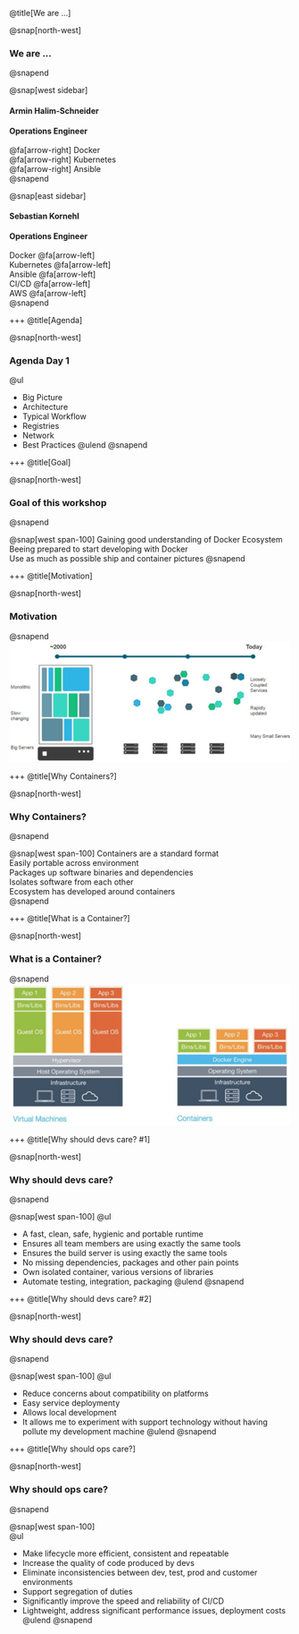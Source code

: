 @title[We are ...]

@snap[north-west]
### We are ...
@snapend

@snap[west sidebar]
#### Armin Halim-Schneider
__Operations Engineer__ <br/><br/>
@fa[arrow-right] Docker <br/>
@fa[arrow-right] Kubernetes <br/>
@fa[arrow-right] Ansible <br/>
@snapend

@snap[east sidebar]
#### Sebastian Kornehl
__Operations Engineer__ <br/><br/>
Docker @fa[arrow-left] <br/>
Kubernetes @fa[arrow-left] <br/>
Ansible @fa[arrow-left] <br/>
CI/CD @fa[arrow-left] <br/>
AWS @fa[arrow-left] <br/>
@snapend

+++
@title[Agenda]

@snap[north-west]
### Agenda Day 1
@ul[](false)
- Big Picture
- Architecture
- Typical Workflow
- Registries
- Network
- Best Practices
@ulend
@snapend

+++
@title[Goal]

@snap[north-west]
### Goal of this workshop
@snapend

@snap[west span-100]
Gaining good understanding of Docker Ecosystem </br>
Beeing prepared to start developing with Docker </br>
Use as much as possible ship and container pictures
@snapend

+++
@title[Motivation]

@snap[north-west]
### Motivation
@snapend
![docker_apps_changing](template/img/docker_apps_changing.jpg)

+++
@title[Why Containers?]

@snap[north-west]
### Why Containers?
@snapend

@snap[west span-100]
Containers are a standard format<br/>
Easily portable across environment<br/>
Packages up software binaries and dependencies<br/>
Isolates software from each other<br/>
Ecosystem has developed around containers<br/>
@snapend

+++
@title[What is a Container?]

@snap[north-west]
### What is a Container?
@snapend
![systems_comparison](template/img/systems_comparison.jpg)

+++
@title[Why should devs care? #1]

@snap[north-west]
### Why should devs care?
@snapend

@snap[west span-100]
@ul[](false)
- A fast, clean, safe, hygienic and portable runtime
- Ensures all team members are using exactly the same tools
- Ensures the build server is using exactly the same tools
- No missing dependencies, packages and other pain points
- Own isolated container, various versions of libraries
- Automate testing, integration, packaging
@ulend
@snapend

+++
@title[Why should devs care? #2]

@snap[north-west]
### Why should devs care?
@snapend

@snap[west span-100]
@ul[](false)
- Reduce concerns about compatibility on platforms
- Easy service deploymenty
- Allows local development
- It allows me to experiment with support technology without having pollute my development machine 
@ulend
@snapend

+++
@title[Why should ops care?]

@snap[north-west]
### Why should ops care?
@snapend

@snap[west span-100]
<br/>
@ul[](false)
- Make lifecycle more efficient, consistent and repeatable
- Increase the quality of code produced by devs
- Eliminate inconsistencies between dev, test, prod and customer environments
- Support segregation of duties
- Significantly improve the speed and reliability of CI/CD
- Lightweight, address significant performance issues, deployment costs
@ulend
@snapend
